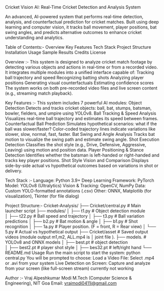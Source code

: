 Cricket Vision AI: Real-Time Cricket Detection and Analysis System

An advanced, AI-powered system that performs real-time detection, analysis, and counterfactual prediction for cricket matches. Built using deep learning and computer vision, it tracks ball movement, player positions, bat swing angles, and predicts alternative outcomes to enhance cricket understanding and analytics.

Table of Contents:-
Overview
Key Features
Tech Stack
Project Structure
Installation
Usage
Sample Results
Credits
License

Overview :-
This system is designed to analyze cricket match footage by detecting various objects and actions in real-time or from a recorded video. It integrates multiple modules into a unified interface capable of:
Tracking ball trajectory and speed
Recognizing batting shots
Analyzing player positions
Generating visual counterfactuals
Estimating confidence scores
The system works on both pre-recorded video files and live screen content (e.g., streaming match playback).

Key Features :-
This system includes 7 powerful AI modules:
Object Detection Detects and tracks cricket objects: ball, bat, stumps, batsman, bowler, fielders, and umpire using YOLOv8.
Ball Tracking & Speed Analysis Visualizes real-time ball trajectory and estimates its speed between frames.
Counterfactual Ball Prediction Simulates hypothetical scenarios: what if the ball was slower/faster? Color-coded trajectory lines indicate variations like slower, slow, normal, fast, faster.
Bat Swing and Angle Analysis Tracks bat motion to visualize the swing path and estimate swing angle.
Shot Execution Detection Classifies the shot style (e.g., Drive, Defensive, Aggressive, Leaving) using motion and position data.
Player Positioning & Stance Detection Identifies whether the batsman is left-handed or right-handed and tracks key player positions.
Shot Style Vision and Comparison Displays side-by-side actual vs hypothetical outcomes based on variations in shot or delivery.

Tech Stack :-
Language: Python 3.9+
Deep Learning Framework: PyTorch
Model: YOLOv8 (Ultralytics)
Vision & Tracking: OpenCV, NumPy
Data: Custom YOLO-formatted annotations (.csv)
Other: ONNX, Matplotlib (for visualization), Tkinter (for file dialog)

Project Structure:-
Cricket-Analysis/
├── Cricket/central.py                  # Main launcher script
├── modules/
│   ├── t1.py	# Object detection module			
│   ├── t22.py        # Ball speed and trajectory
│   ├── t3.py      # Ball variation predictions
│   ├── b2.py         # Bat motion & angle
│   ├── b1.py     # Shot recognition
│   ├── 1a.py      # Player position. (F = front, R = Rear view)
│   └── 5.py     # Actual vs hypothetical output
├── Cricket/asset     # Saved output videos (module output m1,m2, ALL.mp4 is 		│											joint file ). 
├── models.   # YOLOv8 and ONNX models
│   ├── best.pt	     #  object detection	
│   ├── best2.pt   #  player shot style
│   ├── bes32.pt   # left/right hand
└── README.md
Usage
Run the main script to start the system:
python central.py
You will be prompted to choose:
Load a Video File: Select .mp4 or .avi from your system
Live Detection on Screen: Capture and analyze from your screen (like full-screen stream)  currently not working

Author :-
Vraj Alpeshkumar Modi
M.Tech (Computer Science & Engineering), NIT Goa
Email: vrajmodi0411i@gmail.com

